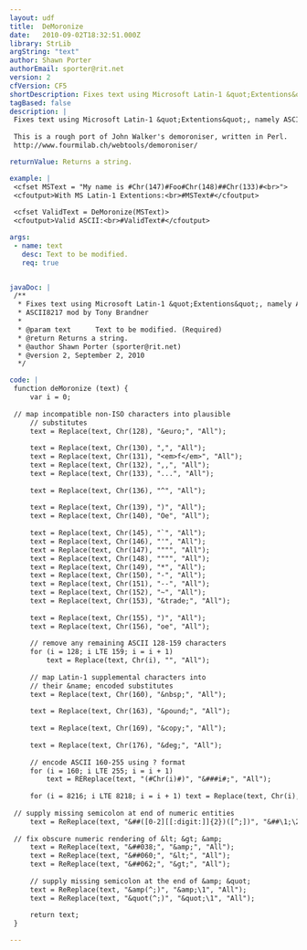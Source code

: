 ```yaml
---
layout: udf
title:  DeMoronize
date:   2010-09-02T18:32:51.000Z
library: StrLib
argString: "text"
author: Shawn Porter
authorEmail: sporter@rit.net
version: 2
cfVersion: CF5
shortDescription: Fixes text using Microsoft Latin-1 &quot;Extentions&quot;, namely ASCII characters 128-160.
tagBased: false
description: |
 Fixes text using Microsoft Latin-1 &quot;Extentions&quot;, namely ASCII characters 128-160.  Supplies semicolons where missing in HTML numeric and common non-numeric entities.
 
 This is a rough port of John Walker's demoroniser, written in Perl.
 http://www.fourmilab.ch/webtools/demoroniser/

returnValue: Returns a string.

example: |
 <cfset MSText = "My name is #Chr(147)#Foo#Chr(148)##Chr(133)#<br>">
 <cfoutput>With MS Latin-1 Extentions:<br>#MSText#</cfoutput>
 
 <cfset ValidText = DeMoronize(MSText)>
 <cfoutput>Valid ASCII:<br>#ValidText#</cfoutput>

args:
 - name: text
   desc: Text to be modified.
   req: true


javaDoc: |
 /**
  * Fixes text using Microsoft Latin-1 &quot;Extentions&quot;, namely ASCII characters 128-160.
  * ASCII8217 mod by Tony Brandner
  * 
  * @param text      Text to be modified. (Required)
  * @return Returns a string. 
  * @author Shawn Porter (sporter@rit.net) 
  * @version 2, September 2, 2010 
  */

code: |
 function deMoronize (text) {
     var i = 0;
 
 // map incompatible non-ISO characters into plausible 
     // substitutes
     text = Replace(text, Chr(128), "&euro;", "All");
 
     text = Replace(text, Chr(130), ",", "All");
     text = Replace(text, Chr(131), "<em>f</em>", "All");
     text = Replace(text, Chr(132), ",,", "All");
     text = Replace(text, Chr(133), "...", "All");
         
     text = Replace(text, Chr(136), "^", "All");
 
     text = Replace(text, Chr(139), ")", "All");
     text = Replace(text, Chr(140), "Oe", "All");
 
     text = Replace(text, Chr(145), "`", "All");
     text = Replace(text, Chr(146), "'", "All");
     text = Replace(text, Chr(147), """", "All");
     text = Replace(text, Chr(148), """", "All");
     text = Replace(text, Chr(149), "*", "All");
     text = Replace(text, Chr(150), "-", "All");
     text = Replace(text, Chr(151), "--", "All");
     text = Replace(text, Chr(152), "~", "All");
     text = Replace(text, Chr(153), "&trade;", "All");
 
     text = Replace(text, Chr(155), ")", "All");
     text = Replace(text, Chr(156), "oe", "All");
 
     // remove any remaining ASCII 128-159 characters
     for (i = 128; i LTE 159; i = i + 1)
         text = Replace(text, Chr(i), "", "All");
 
     // map Latin-1 supplemental characters into
     // their &name; encoded substitutes
     text = Replace(text, Chr(160), "&nbsp;", "All");
 
     text = Replace(text, Chr(163), "&pound;", "All");
 
     text = Replace(text, Chr(169), "&copy;", "All");
 
     text = Replace(text, Chr(176), "&deg;", "All");
 
     // encode ASCII 160-255 using ? format
     for (i = 160; i LTE 255; i = i + 1)
         text = REReplace(text, "(#Chr(i)#)", "&###i#;", "All");
 
     for (i = 8216; i LTE 8218; i = i + 1) text = Replace(text, Chr(i), "'", "All");
       
 // supply missing semicolon at end of numeric entities
     text = ReReplace(text, "&##([0-2][[:digit:]]{2})([^;])", "&##\1;\2", "All");
     
 // fix obscure numeric rendering of &lt; &gt; &amp;
     text = ReReplace(text, "&##038;", "&amp;", "All");
     text = ReReplace(text, "&##060;", "&lt;", "All");
     text = ReReplace(text, "&##062;", "&gt;", "All");
 
     // supply missing semicolon at the end of &amp; &quot;
     text = ReReplace(text, "&amp(^;)", "&amp;\1", "All");
     text = ReReplace(text, "&quot(^;)", "&quot;\1", "All");
 
     return text;
 }

---
```


